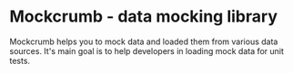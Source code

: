 # Mockcrumb - data mocking library

Mockcrumb helps you to mock data and loaded them from various data sources. It's main goal is to help developers
in loading mock data for unit tests.
